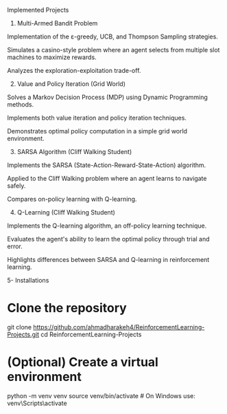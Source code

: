 Implemented Projects

1. Multi-Armed Bandit Problem

Implementation of the ε-greedy, UCB, and Thompson Sampling strategies.

Simulates a casino-style problem where an agent selects from multiple slot machines to maximize rewards.

Analyzes the exploration-exploitation trade-off.

2. Value and Policy Iteration (Grid World)

Solves a Markov Decision Process (MDP) using Dynamic Programming methods.

Implements both value iteration and policy iteration techniques.

Demonstrates optimal policy computation in a simple grid world environment.

3. SARSA Algorithm (Cliff Walking Student)

Implements the SARSA (State-Action-Reward-State-Action) algorithm.

Applied to the Cliff Walking problem where an agent learns to navigate safely.

Compares on-policy learning with Q-learning.

4. Q-Learning (Cliff Walking Student)

Implements the Q-learning algorithm, an off-policy learning technique.

Evaluates the agent's ability to learn the optimal policy through trial and error.

Highlights differences between SARSA and Q-learning in reinforcement learning.

5- Installations

# Clone the repository
git clone https://github.com/ahmadharakeh4/ReinforcementLearning-Projects.git
cd ReinforcementLearning-Projects

# (Optional) Create a virtual environment
python -m venv venv
source venv/bin/activate  # On Windows use: venv\Scripts\activate
